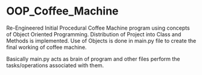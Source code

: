 # OOP_Coffee_Machine

Re-Engineered Initial Procedural Coffee Machine program using concepts of Object Oriented Programming.
Distribution of Project into Class and Methods is implemented. 
Use of Objects is done in main.py file to create the final working of coffee machine.

Basically main.py acts as brain of program and other files perform the tasks/operations associated with them.

